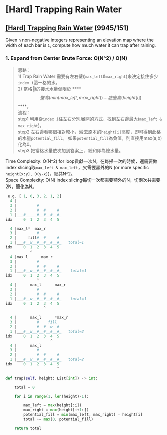 # \[Hard\] Trapping Rain Water

## [\[Hard\] Trapping Rain Water](https://leetcode.com/problems/trapping-rain-water/)    \(9945/151\)

Given `n` non-negative integers representing an elevation map where the width of each bar is `1`, compute how much water it can trap after raining.

### 1. Expand from Center Brute Force: O\(N^2\) / O\(N\)

> 思路：  
> 1\) Trap Rain Water 需要有左右壁\(`max_left`&`max_right`\)來決定接住多少`index i`這一格的水。  
> 2\) 當格i的接水水量侷限於 ****$$壁高(min(max\_left, max\_right)) - 底座高(height[i]) $$ ****。  
> 流程：  
> step1 利用從`index i`往左右分別展開的方式，找到左右邊最大\(`max_left & max_right`\)，  
> step2 左右邊看哪個相對較小，減去原本的`height[i]`高度，即可得到此格的水量`potential_fill`。    如果`potential_fill`為負值，則直接用max\(a,b\)化為0。  
> step3 把當格水量依次加到答案上，總和即為總水量。

Time Complexity: O\(N^2\)  for loop貢獻一次N，在每掃一次的時候，還需要做index slicing取`max_left & max_left`，又需要額外的N \(or more specific `height[x:y], O(y-x)`\)，總共N^2。  
Space Complexity: O\(N\)   index slicing每切一次都需要額外的N，切兩次共需要2N，簡化為N。

```python
 e.g. [ 1, 0, 3, 2, 1, 2]
  4 |         
  3 |         #
  2 |         #  #     #
  1 |___#_____#__#__#__#_
idx     0  1  2  3  4  5

  4 |max_l*  max_r
  3 |         #
  2 |     fill#  #     #
  1 |___#__w__#__#__#__#_   total=1
idx     0  1  2  3  4  5
           ^
  4 |max_l      max_r     
  3 |         #
  2 |         #  #     #
  1 |___#__w__#__#__#__#_    total=1
idx     0  1  2  3  4  5
              ^
  4 |      max_l      max_r 
  3 |         #
  2 |         #  #     #
  1 |___#__w__#__#__#__#_    total=1
idx     0  1  2  3  4  5
                 ^

  4 |      max_l      *max_r   
  3 |         #    fill
  2 |         #  #  w  #
  1 |___#__w__#__#__#__#_   total=2
idx     0  1  2  3  4  5
                    ^
  4 |      max_l      
  3 |         #
  2 |         #  #     #
  1 |___#__w__#__#__#__#_   total=2
idx     0  1  2  3  4  5
                       ^

def trap(self, height: List[int]) -> int:

    total = 0

    for i in range(1, len(height)-1):

        max_left = max(height[:i])
        max_right = max(height[i+1:])
        potential_fill = min(max_left, max_right) - height[i]
        total += max(0, potential_fill)

    return total
```

